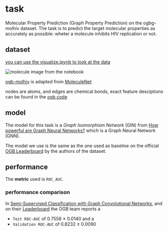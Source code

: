 # task

Molecular Property Prediction (Graph Property Prediction) on the ogbg-molhiv dataset. The task is to predict the target molecular properties as accurately as possible: wheter a molecule inhibits HIV replication or not.

## dataset

[you can use the visualize.ipynb to look at the data](visualize.ipynb)

![molecule image from the notebook](random_molecule.png)

[ogb-molhiv](https://ogb.stanford.edu/docs/graphprop/#ogbg-mol) is adapted from [MoleculeNet](https://pubs.rsc.org/en/content/articlelanding/2018/sc/c7sc02664a)

nodes are atoms, and edges are chemical bonds, exact feature desciptions can be found in the [ogb code](https://github.com/snap-stanford/ogb/blob/master/ogb/utils/features.py)

## model

The model for this task is a *Graph Isomorphism Network* (GIN) from [How powerful are Graph Neural Networks?](https://arxiv.org/abs/1810.00826v3) which is a Graph Neural Network (GNN).

The model we use is the same as the one used as baseline on the official [OGB Leaderboard](https://ogb.stanford.edu/docs/leader_graphprop/) by the authors of the dataset.

## performance

The **metric** used is `ROC_AUC`.

### performance comparison

In [Semi-Supervised Classification with Graph Convolutional Networks]((https://arxiv.org/abs/1609.02907)), and on their [Leaderboard](https://ogb.stanford.edu/docs/leader_graphprop/) the OGB team reports a
- `Test ROC-AUC` of 0.7558 ± 0.0140 and a
- `Validation ROC-AUC` of 0.8232 ± 0.0090
